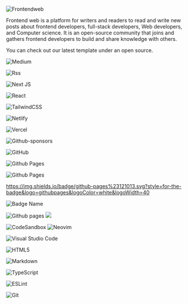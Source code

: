 ![Frontendweb](https://capsule-render.vercel.app/api?type=soft&color=auto&height=300&section=header&text=Frontendweb&fontSize=90&animation=fadeIn)

Frontend web is a platform for writers and readers to read and write new posts about frontend developers, full-stack developers, Web developers, and Computer science. It is an open-source community that joins and gathers frontend developers to build and share knowledge with others.

You can check out our latest template under an open source. 

![Medium](https://img.shields.io/badge/Medium-12100E?style=for-the-badge&logo=medium&logoColor=white)

![Rss](https://img.shields.io/badge/rss-F88900?style=for-the-badge&logo=rss&logoColor=white)

![Next JS](https://img.shields.io/badge/Next-black?style=for-the-badge&logo=next.js&logoColor=white)

![React](https://img.shields.io/badge/react-%2320232a.svg?style=for-the-badge&logo=react&logoColor=%2361DAFB)

![TailwindCSS](https://img.shields.io/badge/tailwindcss-%2338B2AC.svg?style=for-the-badge&logo=tailwind-css&logoColor=white)

![Netlify](https://img.shields.io/badge/netlify-%23000000.svg?style=for-the-badge&logo=netlify&logoColor=#00C7B7)

![Vercel](https://img.shields.io/badge/vercel-%23000000.svg?style=for-the-badge&logo=vercel&logoColor=white)

![Github-sponsors](https://img.shields.io/badge/sponsor-30363D?style=for-the-badge&logo=GitHub-Sponsors&logoColor=#EA4AAA)

![GitHub](https://img.shields.io/badge/github-%23121011.svg?style=for-the-badge&logo=github&logoColor=white)

![Github Pages](https://img.shields.io/badge/github-%23121011.svg?style=for-the-badge&logo=Github-Pages&logoColor=white)

![Github Pages](https://img.shields.io/badge/github%20pages-121013?style=for-the-badge&logo=githubpages&logoColor=white)

https://img.shields.io/badge/github-pages%23121013.svg?style=for-the-badge&logo=githubpages&logoColor=white&logoWidth=40

![Badge Name](https://img.shields.io/badge/<badge>-%23<badge-color>.svg?style=for-the-badge&logo=<badge>&logoColor=<logo-color>)

![Github pages](https://img.shields.io/badge/github%20pages-121013?style=for-the-badge&logo=github&logoColor=white)
![](https://img.shields.io/badge/github-121013?style=for-the-badge&logo=githubpages&logoColor=white)

![CodeSandbox](https://img.shields.io/badge/Codesandbox-040404?style=for-the-badge&logo=codesandbox&logoColor=DBDBDB)
![Neovim](https://img.shields.io/badge/NeoVim-%2357A143.svg?&style=for-the-badge&logo=neovim&logoColor=white)

![Visual Studio Code](https://img.shields.io/badge/Visual%20Studio%20Code-0078d7.svg?style=for-the-badge&logo=visual-studio-code&logoColor=white)

![HTML5](https://img.shields.io/badge/html5-%23E34F26.svg?style=for-the-badge&logo=html5&logoColor=white)

![Markdown](https://img.shields.io/badge/markdown-%23000000.svg?style=for-the-badge&logo=markdown&logoColor=white)

![TypeScript](https://img.shields.io/badge/typescript-%23007ACC.svg?style=for-the-badge&logo=typescript&logoColor=white)

![ESLint](https://img.shields.io/badge/ESLint-4B3263?style=for-the-badge&logo=eslint&logoColor=white)

![Git](https://img.shields.io/badge/git-%23F05033.svg?style=for-the-badge&logo=git&logoColor=white)